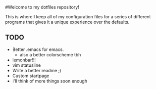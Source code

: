 #Welcome to my dotfiles repository!

This is where I keep all of my configuration files for a series of different programs that gives it a unique experience over the defaults.
    
## TODO
- Better .emacs for emacs.
    - also a better colorscheme tbh
- lemonbar!!!
- vim statusline
- Write a better readme ;)
- Custom startpage
- I'll think of more things soon enough 
